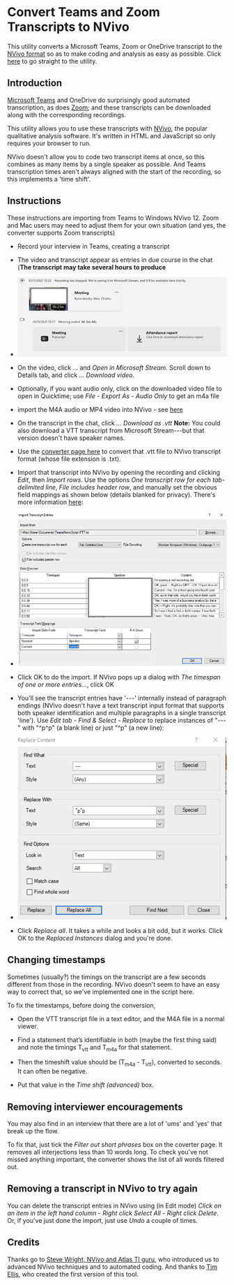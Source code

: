 # Convert Teams and Zoom Transcripts to NVivo

This utility converts a Microsoft Teams, Zoom or OneDrive transcript to the [NVivo format](https://help-nv.qsrinternational.com/12/win/v12.1.108-d3ea61/Content/files/import-audio-video-transcripts.htm) so as to make coding and analysis as easy as possible. Click [here](converter.html) to go straight to the utility.

## Introduction

[Microsoft Teams](https://twitter.com/MicrosoftTeams) and OneDrive do surprisingly good automated transcription, as does [Zoom](https://zoom.us/); and these transcripts can be downloaded along with the corresponding recordings. 

This utility allows you to use these transcripts with [NVivo](https://www.qsrinternational.com/nvivo-qualitative-data-analysis-software/home), the popular qualitative analysis software. It's written in HTML and JavaScript so only requires your browser to run.

 NVivo doesn't allow you to code two transcript items at once, so this combines as many items by a single speaker as possible. And Teams transcription times aren't always aligned with the start of the recording, so this implements a 'time shift'.

## Instructions

These instructions are importing from Teams to Windows NVivo 12. Zoom and Mac users may need to adjust them for your own situation (and yes, the converter supports Zoom transcripts)

* Record your interview in Teams, creating a transcript 

* The video and transcript appear as entries in due course in the chat (**The transcript may take several hours to produce**

* <img src="images/TeamsChat.png">

* On the video, click *...* and *Open in Microsoft Stream.* Scroll down to Details tab, and click *... Download video*.

* Optionally, if you want audio only, click on the downloaded video file to open in Quicktime; use *File - Export As - Audio Only* to get an m4a file

* import the M4A audio or MP4 video into NVivo - see [here](https://help-nv.qsrinternational.com/12/win/v12.1.108-d3ea61/Content/files/audio-and-videos.htm)

* On the transcript in the chat, click *... Download as .vtt*    **Note:** You could also download a VTT transcript from Microsoft Stream---but that version doesn't have speaker names.  

* Use the [converter page here](converter.html) to convert that .vtt file to NVivo transcript format (whose file extension is .txt).
    
* Import that transcript into NVivo by opening the recording and clicking *Edit*, then *Import rows*. Use the options *One transcript row for each tab-delimited line*, *File includes header row*, and manually set the obvious field mappings as shown below (details blanked for privacy). There's more information [here](https://help-nv.qsrinternational.com/12/win/v12.1.108-d3ea61/Content/files/import-audio-video-transcripts.htm#Import_a_transcript):

* <img src="images/NVivoImport.png">

* Click OK to do the import. If NVivo pops up a dialog with *The timespan of one or more entries...*, click OK

* You'll see the transcript entries have '---' internally instead of paragraph endings (NVivo doesn't have a text transcript input format that supports both speaker identification and multiple paragraphs in a single transcript 'line'). Use *Edit tab - Find & Select - Replace* to replace instances of "---" with "^p^p" (a blank line) or just "^p" (a new line): 

* <img src="images/NVivoReplace.png">

* Click *Replace all*. It takes a while and looks a bit odd, but it works. Click OK to the *Replaced Instances* dialog and you're done. 

## Changing timestamps 

Sometimes (usually?) the timings on the transcript are a few seconds different from those in the recording. NVivo doesn't seem to have an easy way to correct that, so we've implemented one in the script here. 

To fix the timestamps, before doing the conversion, 
* Open the VTT transcript file in a text editor, and the M4A file in a normal viewer. 

* Find a statement that’s identifiable in both (maybe the first thing said) and note the timings T<sub>vtt</sub> and T<sub>m4a</sub> for that statement. 

* Then the timeshift value should be (T<sub>m4a</sub> - T<sub>vtt</sub>), converted to seconds. It can often be negative. 

* Put that value in the *Time shift (advanced)* box.

## Removing interviewer encouragements

You may also find in an interview that there are a lot of 'ums' and 'yes' that break up the flow.

To fix that, just tick the *Filter out short phrases* box on the coverter page. It removes all interjections less than 10 words long. To check you've not missed anything important, the converter shows the list of all words filtered out.

## Removing a transcript in NVivo to try again

You can delete the transcript entries in NVivo using (in Edit mode) *Click on an item in the left hand column - Right click Select All - Right click Delete*.  Or, if you've just done the import, just use *Undo* a couple of times.

## Credits

Thanks go to [Steve Wright, NVivo and Atlas TI guru](https://caqdasblog.wordpress.com/), who introduced us to advanced NVivo techniques and to automated coding. And thanks to [Tim Ellis](https://github.com/TimEllis), who created the first version of this tool.
